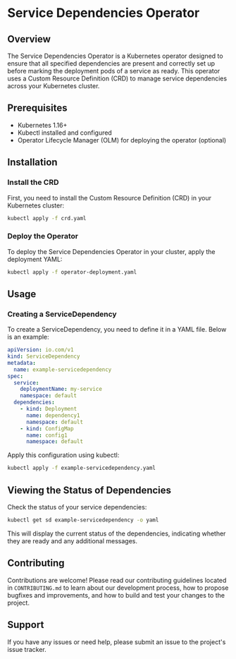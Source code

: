 
# Service Dependencies Operator

## Overview
The Service Dependencies Operator is a Kubernetes operator designed to ensure that all specified dependencies are present and correctly set up before marking the deployment pods of a service as ready. This operator uses a Custom Resource Definition (CRD) to manage service dependencies across your Kubernetes cluster.

## Prerequisites
- Kubernetes 1.16+
- Kubectl installed and configured
- Operator Lifecycle Manager (OLM) for deploying the operator (optional)

## Installation

### Install the CRD
First, you need to install the Custom Resource Definition (CRD) in your Kubernetes cluster:

```bash
kubectl apply -f crd.yaml
```

### Deploy the Operator
To deploy the Service Dependencies Operator in your cluster, apply the deployment YAML:

```bash
kubectl apply -f operator-deployment.yaml
```

## Usage

### Creating a ServiceDependency
To create a ServiceDependency, you need to define it in a YAML file. Below is an example:

```yaml
apiVersion: io.com/v1
kind: ServiceDependency
metadata:
  name: example-servicedependency
spec:
  service:
    deploymentName: my-service
    namespace: default
  dependencies:
    - kind: Deployment
      name: dependency1
      namespace: default
    - kind: ConfigMap
      name: config1
      namespace: default
```

Apply this configuration using kubectl:

```bash
kubectl apply -f example-servicedependency.yaml
```

## Viewing the Status of Dependencies

Check the status of your service dependencies:

```bash
kubectl get sd example-servicedependency -o yaml
```

This will display the current status of the dependencies, indicating whether they are ready and any additional messages.

## Contributing

Contributions are welcome! Please read our contributing guidelines located in `CONTRIBUTING.md` to learn about our development process, how to propose bugfixes and improvements, and how to build and test your changes to the project.


## Support

If you have any issues or need help, please submit an issue to the project's issue tracker.
